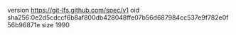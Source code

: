 version https://git-lfs.github.com/spec/v1
oid sha256:0e2d5cdccf6b8af800db428048ffe07b56d687984cc537e9f782e0f56b96871e
size 1990
